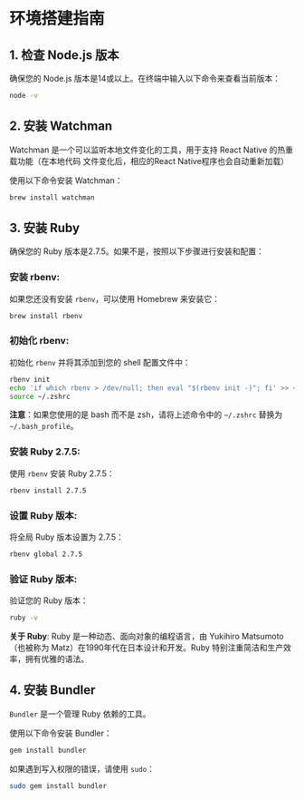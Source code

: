 # 环境搭建指南

## 1. 检查 Node.js 版本

确保您的 Node.js 版本是14或以上。在终端中输入以下命令来查看当前版本：

```bash
node -v
```

## 2. 安装 Watchman

Watchman 是一个可以监听本地文件变化的工具，用于支持 React Native 的热重载功能（在本地代码 ⽂件变化后，相应的React Native程序也会⾃动重新加载）

使用以下命令安装 Watchman：

```bash
brew install watchman
```

## 3. 安装 Ruby

确保您的 Ruby 版本是2.7.5。如果不是，按照以下步骤进行安装和配置：

### 安装 rbenv:

如果您还没有安装 `rbenv`，可以使用 Homebrew 来安装它：

```bash
brew install rbenv
```

### 初始化 rbenv:

初始化 `rbenv` 并将其添加到您的 shell 配置文件中：

```bash
rbenv init
echo 'if which rbenv > /dev/null; then eval "$(rbenv init -)"; fi' >> ~/.zshrc
source ~/.zshrc
```

**注意**：如果您使用的是 bash 而不是 zsh，请将上述命令中的 `~/.zshrc` 替换为 `~/.bash_profile`。

### 安装 Ruby 2.7.5:

使用 `rbenv` 安装 Ruby 2.7.5：

```bash
rbenv install 2.7.5
```

### 设置 Ruby 版本:

将全局 Ruby 版本设置为 2.7.5：

```bash
rbenv global 2.7.5
```

### 验证 Ruby 版本:

验证您的 Ruby 版本：

```bash
ruby -v
```

**关于 Ruby**: Ruby 是一种动态、面向对象的编程语言，由 Yukihiro Matsumoto（也被称为 Matz）在1990年代在日本设计和开发。Ruby 特别注重简洁和生产效率，拥有优雅的语法。

## 4. 安装 Bundler

`Bundler` 是一个管理 Ruby 依赖的工具。

使用以下命令安装 Bundler：

```bash
gem install bundler
```

如果遇到写入权限的错误，请使用 `sudo`：

```bash
sudo gem install bundler
```


